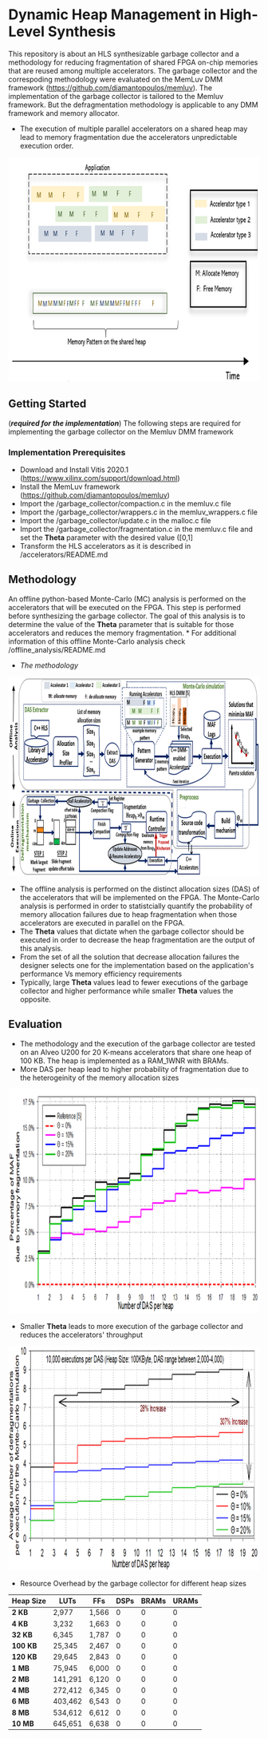 # Dynamic Heap Management in High-Level Synthesis
This repository is about an HLS synthesizable garbage collector and a methodology for reducing fragmentation of shared FPGA on-chip memories that are reused among multiple accelerators.
The garbage collector and the correspoding methodology were evaluated on the MemLuv DMM framework (https://github.com/diamantopoulos/memluv).
The implementation of the garbage collector is tailored to the Memluv framework. But the defragmentation methodology is applicable to any DMM framework and memory allocator. 

* The execution of multiple parallel accelerators on a shared heap may lead to memory fragmentation due the accelerators unpredictable execution order.

<p>
    <img src="resources/random.png" width="900" height="450">
</p>

 
## Getting Started

(***required for the implementation***) The following steps are required for implementing the garbage collector on the Memluv DMM framework
### Implementation Prerequisites

* Download and Install Vitis 2020.1 (https://www.xilinx.com/support/download.html)
* Install the MemLuv framework (https://github.com/diamantopoulos/memluv)
* Import the /garbage_collector/compaction.c in the memluv.c file 
* Import the /garbage_collector/wrappers.c in the memluv_wrappers.c file
* Import the /garbage_collector/update.c in the malloc.c file
* Import the /garbage_collector/fragmentation.c in the memluv.c file and set the **Theta** parameter with the desired value ([0,1]
* Transform the HLS accelerators as it is described in /accelerators/README.md


## Methodology
An offline python-based Monte-Carlo (MC) analysis is performed on the accelerators that will be executed on the FPGA. This step is performed before synthesizing the garbage collector.
The goal of this analysis is to determine the value of the **Theta** parameter that is suitable for those accelerators and reduces the memory fragmentation. * For additional information of this offline Monte-Carlo analysis check /offline_analysis/README.md
* *The methodology*
<p>
    <img src="resources/flow.png" width="1900" height="400">
</p>

* The offline analysis is performed on the distinct allocation sizes (DAS) of the accelerators that will be implemented on the FPGA. The Monte-Carlo analysis is performed in order to statistcially quantify
the probability of memory allocation failures due to heap fragmentation when those accelerators are executed in parallel on the FPGA.
* The **Theta** values that dictate when the garbage collector should be executed in order to decrease the heap fragmentation are the output of this analysis.
* From the set of all the solution that decrease allocation failures the designer selects one for the implementation based on the application's performance Vs memory efficiency requirements
* Typically, large **Theta** values lead to fewer executions of the garbage collector and higher performance while smaller **Theta** values the opposite.
 

## Evaluation
* The methodology and the execution of the garbage collector are tested on an Alveo U200 for 20 K-means accelerators that share one heap of 100 KB. The heap is implemented as a RAM_1WNR with BRAMs.
* More DAS per heap lead to higher probability of fragmentation due to the heterogeinity of the memory allocation sizes
<p>
    <img src="resources/decrease_mafs.png" width="900" height="450">
</p>

* Smaller **Theta** leads to more execution of the garbage collector and reduces the accelerators' throughput
<p>
    <img src="resources/compactions.png" width="900" height="450">
</p>

* Resource Overhead by the garbage collector for different heap sizes

| **Heap Size**  | **LUTs**     | **FFs**    | **DSPs**                 | **BRAMs**                | **URAMs**   |
|----------------|--------------|------------|--------------------------|--------------------------|-------------|
| **2 KB**           | 2,977        | 1,566      | 0                        | 0 | 0 |
| **4 KB**           | 3,232        | 1,663      | 0                        | 0 | 0 |
| **32 KB**          | 6,345        | 1,787      | 0                        | 0 | 0 |
| **100 KB**         | 25,345       | 2,467      | 0                        | 0 | 0 |
| **120 KB**         | 29,645       | 2,843      | 0                        | 0 | 0 |
| **1 MB**           | 75,945       | 6,000      | 0                        | 0 | 0 |
| **2 MB**           | 141,291      | 6,120      | 0                        | 0 | 0 |
| **4 MB**           | 272,412      | 6,345      | 0                        | 0 | 0 |
| **6 MB**           |  403,462     | 6,543      | 0                        | 0 | 0 |
| **8 MB**           | 534,612      | 6,612      | 0                        | 0 | 0 |
| **10 MB**          | 645,651      | 6,638      | 0                        | 0 | 0 |




